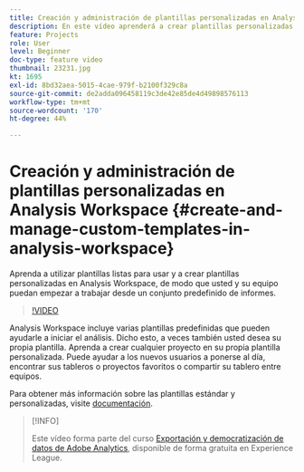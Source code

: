 ```yaml
---
title: Creación y administración de plantillas personalizadas en Analysis Workspace
description: En este vídeo aprenderá a crear plantillas personalizadas en Analysis Workspace para que usted y su equipo puedan comenzar a partir de un conjunto específico de informes.
feature: Projects
role: User
level: Beginner
doc-type: feature video
thumbnail: 23231.jpg
kt: 1695
exl-id: 8bd32aea-5015-4cae-979f-b2100f329c8a
source-git-commit: de2adda096458119c3de42e85de4d49898576113
workflow-type: tm+mt
source-wordcount: '170'
ht-degree: 44%

---
```


# Creación y administración de plantillas personalizadas en Analysis Workspace {#create-and-manage-custom-templates-in-analysis-workspace}

Aprenda a utilizar plantillas listas para usar y a crear plantillas personalizadas en Analysis Workspace, de modo que usted y su equipo puedan empezar a trabajar desde un conjunto predefinido de informes.

>[!VIDEO](https://video.tv.adobe.com/v/23231/?quality=12)

Analysis Workspace incluye varias plantillas predefinidas que pueden ayudarle a iniciar el análisis. Dicho esto, a veces también usted desea su propia plantilla. Aprenda a crear cualquier proyecto en su propia plantilla personalizada. Puede ayudar a los nuevos usuarios a ponerse al día, encontrar sus tableros o proyectos favoritos o compartir su tablero entre equipos.

Para obtener más información sobre las plantillas estándar y personalizadas, visite [documentación](https://experienceleague.adobe.com/docs/analytics/analyze/analysis-workspace/build-workspace-project/starter-projects.html?lang=es).

>[!INFO]
>
> Este vídeo forma parte del curso [Exportación y democratización de datos de Adobe Analytics](https://experienceleague.adobe.com/?recommended=Analytics-A-1-2022.1.democratizing), disponible de forma gratuita en Experience League.
